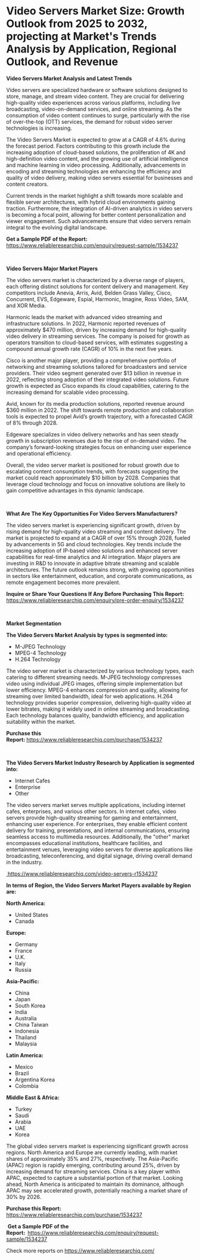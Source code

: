 <p><h1>Video Servers Market Size: Growth Outlook from 2025 to 2032, projecting at Market's Trends Analysis by Application, Regional Outlook, and Revenue</h1></p><p><strong>Video Servers Market Analysis and Latest Trends</strong></p>
<p><p>Video servers are specialized hardware or software solutions designed to store, manage, and stream video content. They are crucial for delivering high-quality video experiences across various platforms, including live broadcasting, video-on-demand services, and online streaming. As the consumption of video content continues to surge, particularly with the rise of over-the-top (OTT) services, the demand for robust video server technologies is increasing.</p><p>The Video Servers Market is expected to grow at a CAGR of 4.6% during the forecast period. Factors contributing to this growth include the increasing adoption of cloud-based solutions, the proliferation of 4K and high-definition video content, and the growing use of artificial intelligence and machine learning in video processing. Additionally, advancements in encoding and streaming technologies are enhancing the efficiency and quality of video delivery, making video servers essential for businesses and content creators.</p><p>Current trends in the market highlight a shift towards more scalable and flexible server architectures, with hybrid cloud environments gaining traction. Furthermore, the integration of AI-driven analytics in video servers is becoming a focal point, allowing for better content personalization and viewer engagement. Such advancements ensure that video servers remain integral to the evolving digital landscape.</p></p>
<p><strong>Get a Sample PDF of the Report:&nbsp;</strong> <a href="https://www.reliableresearchiq.com/enquiry/request-sample/1534237?utm_campaign=2247&utm_medium=2&utm_source=Github&utm_content=ia&utm_term=15022025&utm_id=video-servers">https://www.reliableresearchiq.com/enquiry/request-sample/1534237</a></p>
<p>&nbsp;</p>
<p><strong>Video Servers Major Market Players</strong></p>
<p><p>The video servers market is characterized by a diverse range of players, each offering distinct solutions for content delivery and management. Key competitors include Anevia, Arris, Avid, Belden Grass Valley, Cisco, Concurrent, EVS, Edgeware, Espial, Harmonic, Imagine, Ross Video, SAM, and XOR Media.</p><p>Harmonic leads the market with advanced video streaming and infrastructure solutions. In 2022, Harmonic reported revenues of approximately $470 million, driven by increasing demand for high-quality video delivery in streaming services. The company is poised for growth as operators transition to cloud-based services, with estimates suggesting a compound annual growth rate (CAGR) of 10% in the next five years.</p><p>Cisco is another major player, providing a comprehensive portfolio of networking and streaming solutions tailored for broadcasters and service providers. Their video segment generated over $13 billion in revenue in 2022, reflecting strong adoption of their integrated video solutions. Future growth is expected as Cisco expands its cloud capabilities, catering to the increasing demand for scalable video processing.</p><p>Avid, known for its media production solutions, reported revenue around $360 million in 2022. The shift towards remote production and collaboration tools is expected to propel Avid’s growth trajectory, with a forecasted CAGR of 8% through 2028.</p><p>Edgeware specializes in video delivery networks and has seen steady growth in subscription revenues due to the rise of on-demand video. The company’s forward-looking strategies focus on enhancing user experience and operational efficiency.</p><p>Overall, the video server market is positioned for robust growth due to escalating content consumption trends, with forecasts suggesting the market could reach approximately $10 billion by 2028. Companies that leverage cloud technology and focus on innovative solutions are likely to gain competitive advantages in this dynamic landscape.</p></p>
<p>&nbsp;</p>
<p><strong>What Are The Key Opportunities For Video Servers Manufacturers?</strong></p>
<p><p>The video servers market is experiencing significant growth, driven by rising demand for high-quality video streaming and content delivery. The market is projected to expand at a CAGR of over 15% through 2028, fueled by advancements in 5G and cloud technologies. Key trends include the increasing adoption of IP-based video solutions and enhanced server capabilities for real-time analytics and AI integration. Major players are investing in R&D to innovate in adaptive bitrate streaming and scalable architectures. The future outlook remains strong, with growing opportunities in sectors like entertainment, education, and corporate communications, as remote engagement becomes more prevalent.</p></p>
<p><strong>Inquire or Share Your Questions If Any Before Purchasing This Report:</strong> <a href="https://www.reliableresearchiq.com/enquiry/pre-order-enquiry/1534237?utm_campaign=2247&utm_medium=2&utm_source=Github&utm_content=ia&utm_term=15022025&utm_id=video-servers">https://www.reliableresearchiq.com/enquiry/pre-order-enquiry/1534237</a></p>
<p>&nbsp;</p>
<p><strong>Market Segmentation</strong></p>
<p><strong>The Video Servers Market Analysis by types is segmented into:</strong></p>
<p><ul><li>M-JPEG Technology</li><li>MPEG-4 Technology</li><li>H.264 Technology</li></ul></p>
<p><p>The video server market is characterized by various technology types, each catering to different streaming needs. M-JPEG technology compresses video using individual JPEG images, offering simple implementation but lower efficiency. MPEG-4 enhances compression and quality, allowing for streaming over limited bandwidth, ideal for web applications. H.264 technology provides superior compression, delivering high-quality video at lower bitrates, making it widely used in online streaming and broadcasting. Each technology balances quality, bandwidth efficiency, and application suitability within the market.</p></p>
<p><strong>Purchase this Report:&nbsp;</strong><a href="https://www.reliableresearchiq.com/purchase/1534237?utm_campaign=2247&utm_medium=2&utm_source=Github&utm_content=ia&utm_term=15022025&utm_id=video-servers">https://www.reliableresearchiq.com/purchase/1534237</a></p>
<p>&nbsp;</p>
<p><strong>The Video Servers Market Industry Research by Application is segmented into:</strong></p>
<p><ul><li>Internet Cafes</li><li>Enterprise</li><li>Other</li></ul></p>
<p><p>The video servers market serves multiple applications, including internet cafes, enterprises, and various other sectors. In internet cafes, video servers provide high-quality streaming for gaming and entertainment, enhancing user experience. For enterprises, they enable efficient content delivery for training, presentations, and internal communications, ensuring seamless access to multimedia resources. Additionally, the "other" market encompasses educational institutions, healthcare facilities, and entertainment venues, leveraging video servers for diverse applications like broadcasting, teleconferencing, and digital signage, driving overall demand in the industry.</p></p>
<p><a href="https://www.reliableresearchiq.com/video-servers-r1534237?utm_campaign=2247&utm_medium=2&utm_source=Github&utm_content=ia&utm_term=15022025&utm_id=video-servers">&nbsp;https://www.reliableresearchiq.com/video-servers-r1534237</a></p>
<p><strong>In terms of Region, the Video Servers Market Players available by Region are:</strong></p>
<p>
    <p> <strong> North America: </strong>
        <ul>
            <li>United States</li>
            <li>Canada</li>
        </ul>
        </p> 
    <p> <strong> Europe: </strong>
        <ul>
            <li>Germany</li>
            <li>France</li>
            <li>U.K.</li>
            <li>Italy</li>
            <li>Russia</li>
        </ul>
        </p> 
    <p> <strong> Asia-Pacific: </strong>
        <ul>
            <li>China</li>
            <li>Japan</li>
            <li>South Korea</li>
            <li>India</li>
            <li>Australia</li>
            <li>China Taiwan</li>
            <li>Indonesia</li>
            <li>Thailand</li>
            <li>Malaysia</li>
        </ul>
        </p> 
    <p> <strong> Latin America: </strong>
        <ul>
            <li>Mexico</li>
            <li>Brazil</li>
            <li>Argentina Korea</li>
            <li>Colombia</li>
        </ul>
        </p> 
    <p> <strong> Middle East & Africa: </strong>
        <ul>
            <li>Turkey</li>
            <li>Saudi</li>
            <li>Arabia</li>
            <li>UAE</li>
            <li>Korea</li>
        </ul>
    </p>
    </p>
<p><p>The global video servers market is experiencing significant growth across regions. North America and Europe are currently leading, with market shares of approximately 35% and 27%, respectively. The Asia-Pacific (APAC) region is rapidly emerging, contributing around 25%, driven by increasing demand for streaming services. China is a key player within APAC, expected to capture a substantial portion of that market. Looking ahead, North America is anticipated to maintain its dominance, although APAC may see accelerated growth, potentially reaching a market share of 30% by 2026.</p></p>
<p><strong>Purchase this Report: </strong><a href="https://www.reliableresearchiq.com/purchase/1534237?utm_campaign=2247&utm_medium=2&utm_source=Github&utm_content=ia&utm_term=15022025&utm_id=video-servers">https://www.reliableresearchiq.com/purchase/1534237</a></p>
<p>&nbsp;<strong>Get a Sample PDF of the Report:&nbsp;&nbsp;</strong><a href="https://www.reliableresearchiq.com/enquiry/request-sample/1534237?utm_campaign=2247&utm_medium=2&utm_source=Github&utm_content=ia&utm_term=15022025&utm_id=video-servers">https://www.reliableresearchiq.com/enquiry/request-sample/1534237</a></p>
<p><strong></strong></p>
<p>Check more reports on <a href="https://www.reliableresearchiq.com/?utm_campaign=2247&utm_medium=2&utm_source=Github&utm_content=ia&utm_term=15022025&utm_id=video-servers">https://www.reliableresearchiq.com/</a></p>